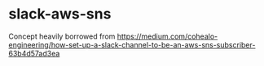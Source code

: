 # slack-aws-sns

Concept heavily borrowed from
https://medium.com/cohealo-engineering/how-set-up-a-slack-channel-to-be-an-aws-sns-subscriber-63b4d57ad3ea
